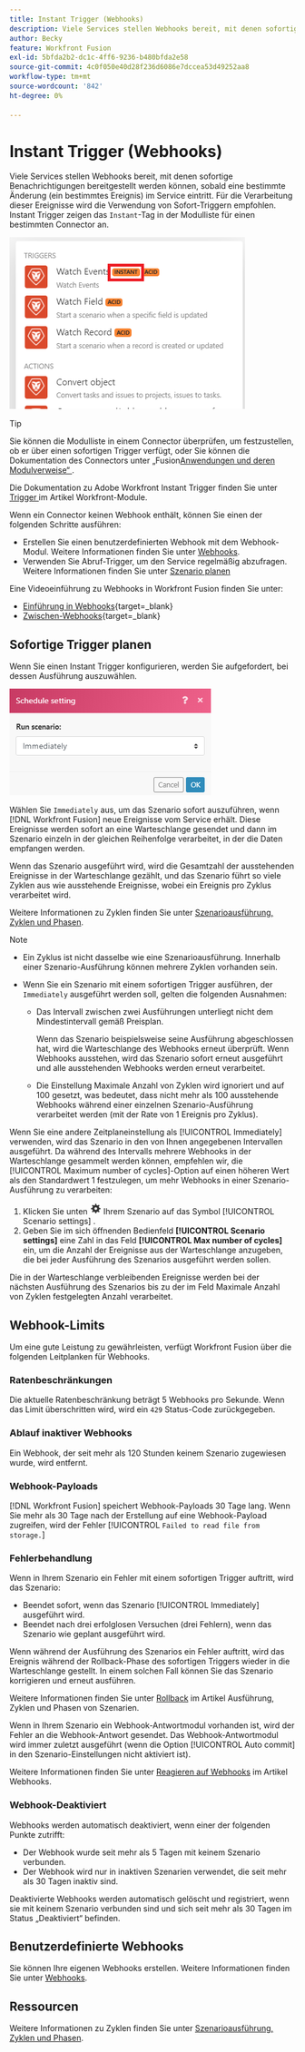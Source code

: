 ```yaml
---
title: Instant Trigger (Webhooks)
description: Viele Services stellen Webhooks bereit, mit denen sofortige Benachrichtigungen bereitgestellt werden können, sobald eine bestimmte Änderung im Service eintritt. Für die Verarbeitung dieser Benachrichtigungen empfehlen wir die Verwendung von Instant Trigger. In diesem Artikel werden die Verwendung und Funktionalität von Instant Triggers in Adobe Workfront Fusion beschrieben.
author: Becky
feature: Workfront Fusion
exl-id: 5bfda2b2-dc1c-4ff6-9236-b480bfda2e58
source-git-commit: 4c0f050e40d28f236d6086e7dccea53d49252aa8
workflow-type: tm+mt
source-wordcount: '842'
ht-degree: 0%

---
```


# Instant Trigger (Webhooks)

Viele Services stellen Webhooks bereit, mit denen sofortige Benachrichtigungen bereitgestellt werden können, sobald eine bestimmte Änderung (ein bestimmtes Ereignis) im Service eintritt. Für die Verarbeitung dieser Ereignisse wird die Verwendung von Sofort-Triggern empfohlen. Instant Trigger zeigen das `Instant`-Tag in der Modulliste für einen bestimmten Connector an.

![](assets/instant.png)

>[!TIP]
>
>Sie können die Modulliste in einem Connector überprüfen, um festzustellen, ob er über einen sofortigen Trigger verfügt, oder Sie können die Dokumentation des Connectors unter „Fusion[Anwendungen und deren Modulverweise“ ](/help/workfront-fusion/references/apps-and-modules/apps-and-modules-toc.md).
>
>Die Dokumentation zu Adobe Workfront Instant Trigger finden Sie unter [Trigger ](/help/workfront-fusion/references/apps-and-modules/adobe-connectors/workfront-modules.md#triggers) im Artikel Workfront-Module.

Wenn ein Connector keinen Webhook enthält, können Sie einen der folgenden Schritte ausführen:

* Erstellen Sie einen benutzerdefinierten Webhook mit dem Webhook-Modul.
Weitere Informationen finden Sie unter [Webhooks](/help/workfront-fusion/references/apps-and-modules/universal-connectors/webhooks-updated.md).
* Verwenden Sie Abruf-Trigger, um den Service regelmäßig abzufragen.
Weitere Informationen finden Sie unter [Szenario planen](/help/workfront-fusion/create-scenarios/config-scenarios-settings/schedule-a-scenario.md)

Eine Videoeinführung zu Webhooks in Workfront Fusion finden Sie unter:

* [Einführung in Webhooks](https://video.tv.adobe.com/v/3427025/){target=_blank}
* [Zwischen-Webhooks](https://video.tv.adobe.com/v/3427030/){target=_blank}

## Sofortige Trigger planen

Wenn Sie einen Instant Trigger konfigurieren, werden Sie aufgefordert, bei dessen Ausführung auszuwählen.

![](assets/schedule-setting.png)

Wählen Sie `Immediately` aus, um das Szenario sofort auszuführen, wenn [!DNL Workfront Fusion] neue Ereignisse vom Service erhält. Diese Ereignisse werden sofort an eine Warteschlange gesendet und dann im Szenario einzeln in der gleichen Reihenfolge verarbeitet, in der die Daten empfangen werden.

Wenn das Szenario ausgeführt wird, wird die Gesamtzahl der ausstehenden Ereignisse in der Warteschlange gezählt, und das Szenario führt so viele Zyklen aus wie ausstehende Ereignisse, wobei ein Ereignis pro Zyklus verarbeitet wird.

Weitere Informationen zu Zyklen finden Sie unter [Szenarioausführung, Zyklen und Phasen](/help/workfront-fusion/references/scenarios/scenario-execution-cycles-phases.md).

>[!NOTE]
>
>* Ein Zyklus ist nicht dasselbe wie eine Szenarioausführung. Innerhalb einer Szenario-Ausführung können mehrere Zyklen vorhanden sein.
>* Wenn Sie ein Szenario mit einem sofortigen Trigger ausführen, der `Immediately` ausgeführt werden soll, gelten die folgenden Ausnahmen:
>
>     * Das Intervall zwischen zwei Ausführungen unterliegt nicht dem Mindestintervall gemäß Preisplan.
>
>       Wenn das Szenario beispielsweise seine Ausführung abgeschlossen hat, wird die Warteschlange des Webhooks erneut überprüft. Wenn Webhooks ausstehen, wird das Szenario sofort erneut ausgeführt und alle ausstehenden Webhooks werden erneut verarbeitet.
>   
>     * Die Einstellung Maximale Anzahl von Zyklen wird ignoriert und auf 100 gesetzt, was bedeutet, dass nicht mehr als 100 ausstehende Webhooks während einer einzelnen Szenario-Ausführung verarbeitet werden (mit der Rate von 1 Ereignis pro Zyklus).
>


Wenn Sie eine andere Zeitplaneinstellung als [!UICONTROL Immediately] verwenden, wird das Szenario in den von Ihnen angegebenen Intervallen ausgeführt. Da während des Intervalls mehrere Webhooks in der Warteschlange gesammelt werden können, empfehlen wir, die [!UICONTROL Maximum number of cycles]-Option auf einen höheren Wert als den Standardwert 1 festzulegen, um mehr Webhooks in einer Szenario-Ausführung zu verarbeiten:

1. Klicken Sie unten ![](assets/scenario-settings-icon.png) Ihrem Szenario auf das Symbol [!UICONTROL Scenario settings] .
1. Geben Sie im sich öffnenden Bedienfeld **[!UICONTROL Scenario settings]** eine Zahl in das Feld **[!UICONTROL Max number of cycles]** ein, um die Anzahl der Ereignisse aus der Warteschlange anzugeben, die bei jeder Ausführung des Szenarios ausgeführt werden sollen.

Die in der Warteschlange verbleibenden Ereignisse werden bei der nächsten Ausführung des Szenarios bis zu der im Feld Maximale Anzahl von Zyklen festgelegten Anzahl verarbeitet.

## Webhook-Limits

Um eine gute Leistung zu gewährleisten, verfügt Workfront Fusion über die folgenden Leitplanken für Webhooks.

### Ratenbeschränkungen

Die aktuelle Ratenbeschränkung beträgt 5 Webhooks pro Sekunde. Wenn das Limit überschritten wird, wird ein `429` Status-Code zurückgegeben.

### Ablauf inaktiver Webhooks

Ein Webhook, der seit mehr als 120 Stunden keinem Szenario zugewiesen wurde, wird entfernt.

### Webhook-Payloads

[!DNL Workfront Fusion] speichert Webhook-Payloads 30 Tage lang. Wenn Sie mehr als 30 Tage nach der Erstellung auf eine Webhook-Payload zugreifen, wird der Fehler [!UICONTROL `Failed to read file from storage.`]

### Fehlerbehandlung

Wenn in Ihrem Szenario ein Fehler mit einem sofortigen Trigger auftritt, wird das Szenario:

* Beendet sofort, wenn das Szenario [!UICONTROL Immediately] ausgeführt wird.
* Beendet nach drei erfolglosen Versuchen (drei Fehlern), wenn das Szenario wie geplant ausgeführt wird.

Wenn während der Ausführung des Szenarios ein Fehler auftritt, wird das Ereignis während der Rollback-Phase des sofortigen Triggers wieder in die Warteschlange gestellt. In einem solchen Fall können Sie das Szenario korrigieren und erneut ausführen.

Weitere Informationen finden Sie unter [Rollback](/help/workfront-fusion/references/scenarios/scenario-execution-cycles-phases.md#rollback) im Artikel Ausführung, Zyklen und Phasen von Szenarien.

Wenn in Ihrem Szenario ein Webhook-Antwortmodul vorhanden ist, wird der Fehler an die Webhook-Antwort gesendet. Das Webhook-Antwortmodul wird immer zuletzt ausgeführt (wenn die Option [!UICONTROL Auto commit] in den Szenario-Einstellungen nicht aktiviert ist).

Weitere Informationen finden Sie unter [Reagieren auf Webhooks](/help/workfront-fusion/references/apps-and-modules/universal-connectors/webhooks-updated.md#responding-to-webhooks) im Artikel Webhooks.

### Webhook-Deaktiviert

Webhooks werden automatisch deaktiviert, wenn einer der folgenden Punkte zutrifft:

* Der Webhook wurde seit mehr als 5 Tagen mit keinem Szenario verbunden.
* Der Webhook wird nur in inaktiven Szenarien verwendet, die seit mehr als 30 Tagen inaktiv sind.

Deaktivierte Webhooks werden automatisch gelöscht und registriert, wenn sie mit keinem Szenario verbunden sind und sich seit mehr als 30 Tagen im Status „Deaktiviert“ befinden.

## Benutzerdefinierte Webhooks

Sie können Ihre eigenen Webhooks erstellen. Weitere Informationen finden Sie unter [Webhooks](/help/workfront-fusion/references/apps-and-modules/universal-connectors/webhooks-updated.md).

## Ressourcen

Weitere Informationen zu Zyklen finden Sie unter [Szenarioausführung, Zyklen und Phasen](/help/workfront-fusion/references/scenarios/scenario-execution-cycles-phases.md).
